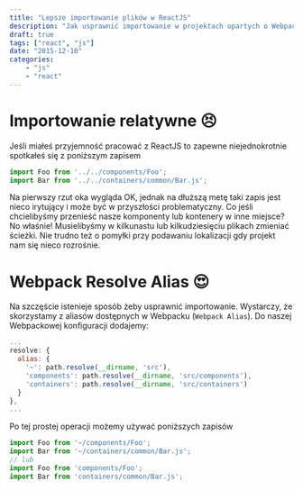 ```yaml
---
title: "Lepsze importowanie plików w ReactJS"
description: "Jak usprawnić importowanie w projektach opartych o Webpack i React"
draft: true
tags: ["react", "js"]
date: "2015-12-10"
categories:
    - "js"
    - "react"
---
```

# Importowanie relatywne 😣
Jeśli miałeś przyjemność pracować z ReactJS to zapewne niejednokrotnie spotkałeś się z poniższym zapisem

```js
import Foo from '../../components/Foo';
import Bar from '../../containers/common/Bar.js';
```
Na pierwszy rzut oka wygląda OK, jednak na dłuższą metę taki zapis jest
nieco irytujący i może być w przyszłości problematyczny.
Co jeśli chcielibyśmy przenieść nasze komponenty lub kontenery w inne miejsce? No właśnie! Musielibyśmy
w kilkunastu lub kilkudziesięciu plikach zmieniać ścieżki.
Nie trudno też o pomyłki przy podawaniu lokalizacji gdy projekt nam się nieco rozrośnie.


# Webpack Resolve Alias 😍
Na szczęście istenieje sposób żeby usprawnić importowanie. Wystarczy, że skorzystamy z aliasów dostępnych
w Webpacku (`Webpack Alias`). Do naszej Webpackowej konfiguracji dodajemy:

```js
...
resolve: {
  alias: {
    '~': path.resolve(__dirname, 'src'),
    'components': path.resolve(__dirname, 'src/components'),
    'containers': path.resolve(__dirname, 'src/containers')
  }
},
...
```

Po tej prostej operacji możemy używać poniższych zapisów

```js
import Foo from '~/components/Foo';
import Bar from '~/containers/common/Bar.js';
// lub
import Foo from 'components/Foo';
import Bar from 'containers/common/Bar.js';
```
